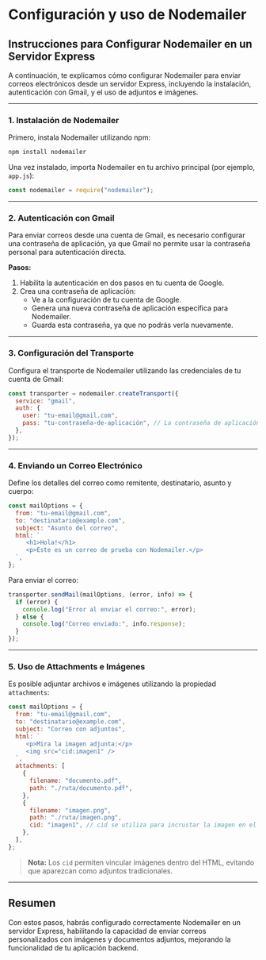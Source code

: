 # Configuración y uso de Nodemailer

## Instrucciones para Configurar Nodemailer en un Servidor Express

A continuación, te explicamos cómo configurar Nodemailer para enviar correos electrónicos desde un servidor Express, incluyendo la instalación, autenticación con Gmail, y el uso de adjuntos e imágenes.

---

### 1. Instalación de Nodemailer

Primero, instala Nodemailer utilizando npm:

```bash
npm install nodemailer
```

Una vez instalado, importa Nodemailer en tu archivo principal (por ejemplo, `app.js`):

```js
const nodemailer = require("nodemailer");
```

---

### 2. Autenticación con Gmail

Para enviar correos desde una cuenta de Gmail, es necesario configurar una contraseña de aplicación, ya que Gmail no permite usar la contraseña personal para autenticación directa.

**Pasos:**

1. Habilita la autenticación en dos pasos en tu cuenta de Google.
2. Crea una contraseña de aplicación:
   - Ve a la configuración de tu cuenta de Google.
   - Genera una nueva contraseña de aplicación específica para Nodemailer.
   - Guarda esta contraseña, ya que no podrás verla nuevamente.

---

### 3. Configuración del Transporte

Configura el transporte de Nodemailer utilizando las credenciales de tu cuenta de Gmail:

```js
const transporter = nodemailer.createTransport({
  service: "gmail",
  auth: {
    user: "tu-email@gmail.com",
    pass: "tu-contraseña-de-aplicación", // La contraseña de aplicación generada
  },
});
```

---

### 4. Enviando un Correo Electrónico

Define los detalles del correo como remitente, destinatario, asunto y cuerpo:

```js
const mailOptions = {
  from: "tu-email@gmail.com",
  to: "destinatario@example.com",
  subject: "Asunto del correo",
  html: `
     <h1>Hola!</h1>
     <p>Este es un correo de prueba con Nodemailer.</p>
  `,
};
```

Para enviar el correo:

```js
transporter.sendMail(mailOptions, (error, info) => {
  if (error) {
    console.log("Error al enviar el correo:", error);
  } else {
    console.log("Correo enviado:", info.response);
  }
});
```

---

### 5. Uso de Attachments e Imágenes

Es posible adjuntar archivos e imágenes utilizando la propiedad `attachments`:

```js
const mailOptions = {
  from: "tu-email@gmail.com",
  to: "destinatario@example.com",
  subject: "Correo con adjuntos",
  html: `
     <p>Mira la imagen adjunta:</p>
     <img src="cid:imagen1" />
  `,
  attachments: [
    {
      filename: "documento.pdf",
      path: "./ruta/documento.pdf",
    },
    {
      filename: "imagen.png",
      path: "./ruta/imagen.png",
      cid: "imagen1", // cid se utiliza para incrustar la imagen en el HTML
    },
  ],
};
```

> **Nota:** Los `cid` permiten vincular imágenes dentro del HTML, evitando que aparezcan como adjuntos tradicionales.

---

## Resumen

Con estos pasos, habrás configurado correctamente Nodemailer en un servidor Express, habilitando la capacidad de enviar correos personalizados con imágenes y documentos adjuntos, mejorando la funcionalidad de tu aplicación backend.

